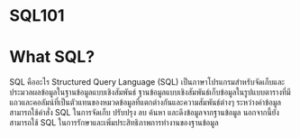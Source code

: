 # SQL101 

# What SQL?
SQL คืออะไร
Structured Query Language (SQL) เป็นภาษาโปรแกรมสำหรับจัดเก็บและประมวลผลข้อมูลในฐานข้อมูลแบบเชิงสัมพันธ์ ฐานข้อมูลแบบเชิงสัมพันธ์เก็บข้อมูลในรูปแบบตารางที่มีแถวและคอลัมน์ที่เป็นตัวแทนของหมวดข้อมูลที่แตกต่างกันและความสัมพันธ์ต่างๆ ระหว่างค่าข้อมูล สามารถใช้คำสั่ง SQL ในการจัดเก็บ ปรับปรุง ลบ ค้นหา และดึงข้อมูลจากฐานข้อมูล นอกจากนี้ยังสามารถใช้ SQL ในการรักษาและเพิ่มประสิทธิภาพการทำงานของฐานข้อมูล
